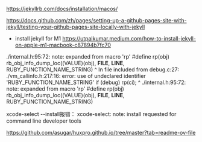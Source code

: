 

https://jekyllrb.com/docs/installation/macos/

https://docs.github.com/zh/pages/setting-up-a-github-pages-site-with-jekyll/testing-your-github-pages-site-locally-with-jekyll


- install jekyll for M1
  https://utpalkumar.medium.com/how-to-install-jekyll-on-apple-m1-macbook-c87894b7fc70



./internal.h:95:72: note: expanded from macro 'rp'
#define rp(obj) rb_obj_info_dump_loc((VALUE)(obj), __FILE__, __LINE__, RUBY_FUNCTION_NAME_STRING)
^
In file included from debug.c:27:
./vm_callinfo.h:217:16: error: use of undeclared identifier 'RUBY_FUNCTION_NAME_STRING'
if (debug) rp(ci);
^
./internal.h:95:72: note: expanded from macro 'rp'
#define rp(obj) rb_obj_info_dump_loc((VALUE)(obj), __FILE__, __LINE__, RUBY_FUNCTION_NAME_STRING)





xcode-select --install报错：
xcode-select: note: install requested for command line developer tools


https://github.com/asugar/huxpro.github.io/tree/master?tab=readme-ov-file



